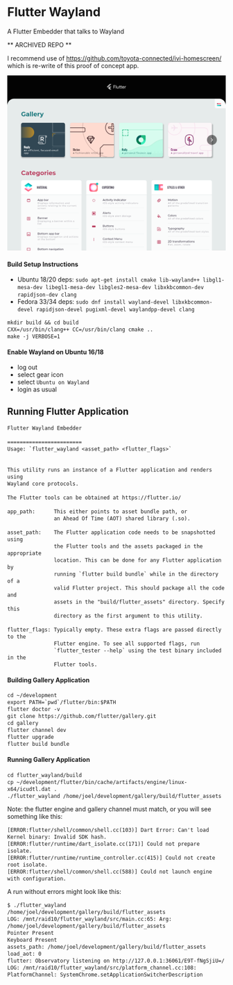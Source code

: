 # Flutter Wayland

A Flutter Embedder that talks to Wayland

** ARCHIVED REPO **

I recommend use of https://github.com/toyota-connected/ivi-homescreen/ which is re-write of this proof of concept app.

![Running in Weston](assets/fedora_34.png)

#### Build Setup Instructions

* Ubuntu 18/20 deps: `sudo apt-get install cmake lib-wayland++ libgl1-mesa-dev libegl1-mesa-dev libgles2-mesa-dev libxkbcommon-dev rapidjson-dev clang`
* Fedora 33/34 deps: `sudo dnf install wayland-devel libxkbcommon-devel rapidjson-devel pugixml-devel waylandpp-devel clang`

```
mkdir build && cd build
CXX=/usr/bin/clang++ CC=/usr/bin/clang cmake ..
make -j VERBOSE=1
```

#### Enable Wayland on Ubuntu 16/18

* log out
* select gear icon
* select `Ubuntu on Wayland`
* login as usual

## Running Flutter Application

```
Flutter Wayland Embedder

========================
Usage: `flutter_wayland <asset_path> <flutter_flags>`


This utility runs an instance of a Flutter application and renders using
Wayland core protocols.

The Flutter tools can be obtained at https://flutter.io/

app_path:      This either points to asset bundle path, or
               an Ahead Of Time (AOT) shared library (.so).

asset_path:    The Flutter application code needs to be snapshotted using
               the Flutter tools and the assets packaged in the appropriate
               location. This can be done for any Flutter application by
               running `flutter build bundle` while in the directory of a
               valid Flutter project. This should package all the code and
               assets in the "build/flutter_assets" directory. Specify this
               directory as the first argument to this utility.

flutter_flags: Typically empty. These extra flags are passed directly to the
               Flutter engine. To see all supported flags, run
               `flutter_tester --help` using the test binary included in the
               Flutter tools.
```

#### Building Gallery Application
```
cd ~/development
export PATH=`pwd`/flutter/bin:$PATH
flutter doctor -v
git clone https://github.com/flutter/gallery.git
cd gallery
flutter channel dev
flutter upgrade
flutter build bundle
```
#### Running Gallery Application
```
cd flutter_wayland/build
cp ~/development/flutter/bin/cache/artifacts/engine/linux-x64/icudtl.dat .
./flutter_wayland /home/joel/development/gallery/build/flutter_assets
```
Note: the flutter engine and gallery channel must match, or you will see something like this:

```
[ERROR:flutter/shell/common/shell.cc(103)] Dart Error: Can't load Kernel binary: Invalid SDK hash.
[ERROR:flutter/runtime/dart_isolate.cc(171)] Could not prepare isolate.
[ERROR:flutter/runtime/runtime_controller.cc(415)] Could not create root isolate.
[ERROR:flutter/shell/common/shell.cc(588)] Could not launch engine with configuration.
```

A run without errors might look like this:

```
$ ./flutter_wayland /home/joel/development/gallery/build/flutter_assets
LOG: /mnt/raid10/flutter_wayland/src/main.cc:65: Arg: /home/joel/development/gallery/build/flutter_assets
Pointer Present
Keyboard Present
assets_path: /home/joel/development/gallery/build/flutter_assets
load_aot: 0
flutter: Observatory listening on http://127.0.0.1:36061/E9T-fNgSjiU=/
LOG: /mnt/raid10/flutter_wayland/src/platform_channel.cc:108: PlatformChannel: SystemChrome.setApplicationSwitcherDescription
```
